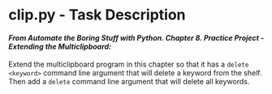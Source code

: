 # clip.py - Task Description

#### _From Automate the Boring Stuff with Python. Chapter 8. Practice Project - Extending the Multiclipboard:_

Extend the multiclipboard program in this chapter so that it has a `delete <keyword>` command line argument that will delete a keyword from the shelf. Then add a `delete` command line argument that will delete all keywords.